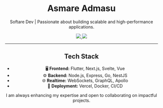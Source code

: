 <div align="center">

<h1>Asmare Admasu</h1>
<p>Softare Dev | Passionate about building scalable and high-performance applications.</p>

<a href="mailto:asmareadmasu0@gmail.com">
    <img src="https://img.shields.io/badge/|-gmail-blue?logo=gmail&style=for-the-badge"/>
</a>
<a href="https://www.linkedin.com/in/asm2212" target="_blank">
    <img src="https://img.shields.io/badge/%7C-linkedin-blue?style=for-the-badge&logo=linkedin"/>
</a> 

---

##  Tech Stack
- 🖥️ **Frontend:** Flutter, Next.js, Svelte, Vue  
- ⚙️ **Backend:** Node.js, Express, Go, NestJS  
- 🌐 **Realtime:** WebSockets, GraphQL, Apollo  
- 📡 **Deployment:** Vercel, Docker, CI/CD  

I am always enhancing my expertise and open to collaborating on impactful projects.
